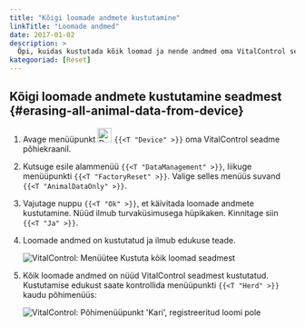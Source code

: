 ```yaml
---
title: "Kõigi loomade andmete kustutamine"
linkTitle: "Loomade andmed"
date: 2017-01-02
description: >
  Õpi, kuidas kustutada kõik loomad ja nende andmed oma VitalControl seadmest.
kategooriad: [Reset]
---
```

## Kõigi loomade andmete kustutamine seadmest {#erasing-all-animal-data-from-device}

1. Avage menüüpunkt <img src="/icons/device.svg" width="25" align="bottom" alt="Device" /> `{{<T "Device" >}}` oma VitalControl seadme põhiekraanil.

1. Kutsuge esile alammenüü `{{<T "DataManagement" >}}`, liikuge menüüpunkti `{{<T "FactoryReset" >}}`. Valige selles menüüs suvand `{{<T "AnimalDataOnly" >}}`.

1. Vajutage nuppu `{{<T "Ok" >}}`, et käivitada loomade andmete kustutamine. Nüüd ilmub turvaküsimusega hüpikaken. Kinnitage siin `{{<T "Ja" >}}`.

1. Loomade andmed on kustutatud ja ilmub edukuse teade.

   ![VitalControl: Menüütee Kustuta kõik loomad seadmest](../images/eraseanimals.png "Kustuta kõik loomad")

1. Kõik loomade andmed on nüüd VitalControl seadmest kustutatud. Kustutamise edukust saate kontrollida menüüpunkti `{{<T "Herd" >}}` kaudu põhimenüüs:

   ![VitalControl: Põhimenüüpunkt 'Kari', registreeritud loomi pole](../images/no-animals.png "Registreeritud loomi pole")

